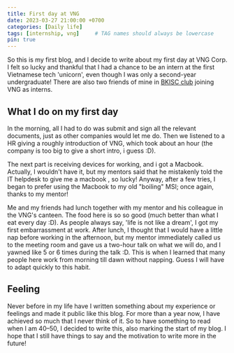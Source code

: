 ```yaml
---
title: First day at VNG
date: 2023-03-27 21:00:00 +0700
categories: [Daily life]
tags: [internship, vng]     # TAG names should always be lowercase
pin: true
---
```


So this is my first blog, and I decide to write about my first day at VNG Corp. I felt so lucky and thankful that I had a chance to be an intern at the first Vietnamese tech 'unicorn', even though I was only a second-year undergraduate! There are also two friends of mine in [BKISC club](http://bkisc.com) joining VNG as interns.


## What I do on my first day
In the morning, all I had to do was submit and sign all the relevant documents, just as other companies would let me do. Then we listened to a HR giving a roughly introduction of VNG, which took about an hour (the company is too big to give a short intro, i guess :D).  


The next part is receiving devices for working, and i got a Macbook. Actually, I wouldn't have it, but my mentors said that he mistakenly told the IT helpdesk to give me a macbook , so lucky! Anyway, after a few tries, I began to prefer using the Macbook to my old "boiling" MSI; once again, thanks to my mentor!


Me and my friends had lunch together with my mentor and his colleague in the VNG's canteen. The food here is so so good (much better than what I eat every day :D). As people always say, 'life is not like a dream', I got my first embarrassment at work. After lunch, I thought that I would have a little nap before working in the afternoon, but my mentor immediately called us to the meeting room and gave us a two-hour talk on what we will do, and I yawned like 5 or 6 times during the talk :D. This is when I learned that many people here work from morning till dawn without napping. Guess I will have to adapt quickly to this habit.


## Feeling
Never before in my life have I written something about my experience or feelings and made it public like this blog. For more than a year now, I have achieved so much that I never think of it. So to have something to read when I am 40–50, I decided to write this, also marking the start of my blog. I hope that I still have things to say and the motivation to write more in the future!